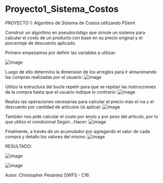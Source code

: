 # Proyecto1_Sistema_Costos
PROYECTO 1: Algoritmo de Sistema de Costos utilizando PSeint

Construir un algoritmo en pseudocódigo que simule un sistema para calcular el costo de un producto con base en su precio original y el porcentaje de descuento aplicado.

Primero empezamos por definir las variables a utilizar: 

![image](https://github.com/user-attachments/assets/9d1b95ee-533d-49b9-8bbf-a84515ae3f10)

Luego de ello determino la dimension de los arreglos para ir almacenando las compras realizadas por el usuario:
![image](https://github.com/user-attachments/assets/739a5954-a228-454f-8332-ab4b26c5dc62)

Utilizo la estructura del bucle repetir para que se repitan las instrucciones de la compra hasta que el usuario indique lo contrario:
![image](https://github.com/user-attachments/assets/451ca37b-1354-47ae-b0ef-b28251c3ad10)

Realizo las operaciones necesarias para calcular el precio más el iva y el descuento por cantidad de artículos (si aplica):
![image](https://github.com/user-attachments/assets/34d704d2-750d-4f2a-8020-5fb44bd94c6b)

También nos pide calcular el costo por envío y por peso del artículo, por lo que utilizo el condicional Según...Hacer:
![image](https://github.com/user-attachments/assets/affc52f8-ded8-451a-a13a-7082484f12bb)

Finalmente, a través de un acumulador por agregando el valor de cada compra y detallo los valores del mismo: 
![image](https://github.com/user-attachments/assets/13257a6a-6be9-4f47-9e2e-7205197e900a)

RESULTADO:

![image](https://github.com/user-attachments/assets/8d34a484-5245-495c-a55a-4a4d45981e10)

![image](https://github.com/user-attachments/assets/a01d308b-df39-42e5-850c-6f5b8a0148dc)



Autor: Christopher Pesántez
DWFS - C16
